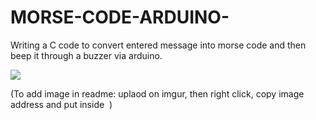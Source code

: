 # MORSE-CODE-ARDUINO-
Writing a C code to convert entered message into morse code and then beep it through a buzzer via arduino.

![](https://i.imgur.com/MCD800p.png)




(To add image in readme: uplaod on imgur, then right click, copy image address and put inside ![]( ) )
